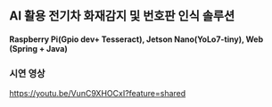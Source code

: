## AI 활용 전기차 화재감지 및 번호판 인식 솔루션
#### Raspberry Pi(Gpio dev+ Tesseract), Jetson Nano(YoLo7-tiny), Web (Spring + Java)

### 시연 영상
 https://youtu.be/VunC9XHOCxI?feature=shared
